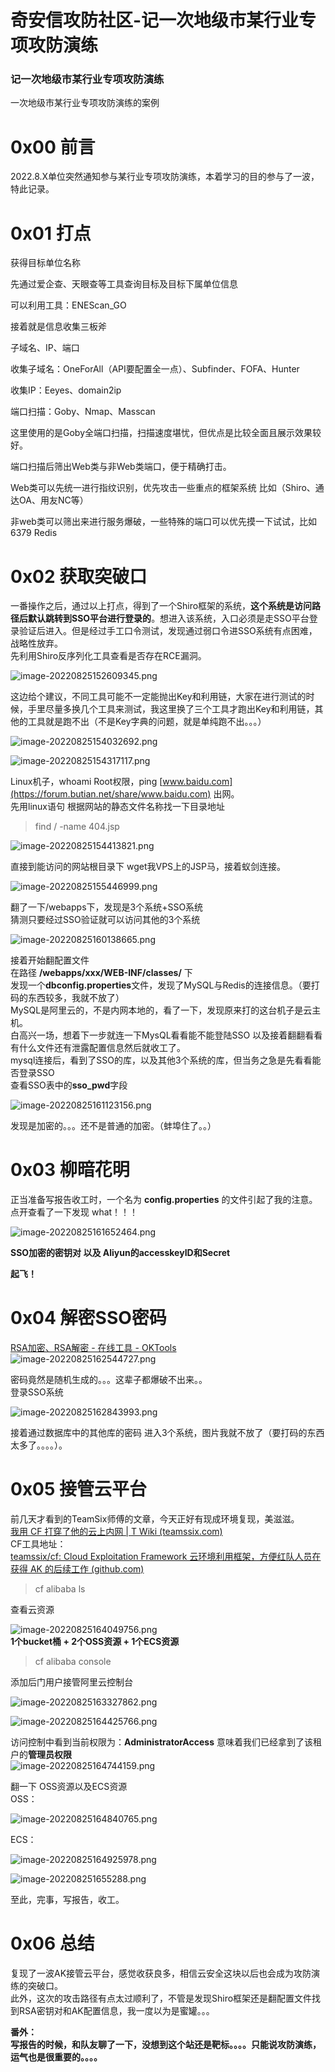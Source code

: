 

# 奇安信攻防社区-记一次地级市某行业专项攻防演练

### 记一次地级市某行业专项攻防演练

一次地级市某行业专项攻防演练的案例

# 0x00 前言

2022.8.X单位突然通知参与某行业专项攻防演练，本着学习的目的参与了一波，特此记录。

# 0x01 打点

获得目标单位名称

先通过爱企查、天眼查等工具查询目标及目标下属单位信息

可以利用工具：ENEScan\_GO

接着就是信息收集三板斧

子域名、IP、端口

收集子域名：OneForAll（API要配置全一点）、Subfinder、FOFA、Hunter

收集IP：Eeyes、domain2ip

端口扫描：Goby、Nmap、Masscan

这里使用的是Goby全端口扫描，扫描速度堪忧，但优点是比较全面且展示效果较好。

端口扫描后筛出Web类与非Web类端口，便于精确打击。

Web类可以先统一进行指纹识别，优先攻击一些重点的框架系统 比如（Shiro、通达OA、用友NC等）

非web类可以筛出来进行服务爆破，一些特殊的端口可以优先摸一下试试，比如6379 Redis

# 0x02 获取突破口

一番操作之后，通过以上打点，得到了一个Shiro框架的系统，**这个系统是访问路径后默认跳转到SSO平台进行登录的**。想进入该系统，入口必须是走SSO平台登录验证后进入。但是经过手工口令测试，发现通过弱口令进SSO系统有点困难，战略性放弃。  
先利用Shiro反序列化工具查看是否存在RCE漏洞。

![image-20220825152609345.png](assets/1698900774-ffd6a3ff65a5b9ea79aab65af252ddcc.png)

这边给个建议，不同工具可能不一定能抛出Key和利用链，大家在进行测试的时候，手里尽量多换几个工具来测试，我这里换了三个工具才跑出Key和利用链，其他的工具就是跑不出（不是Key字典的问题，就是单纯跑不出。。。）

![image-20220825154032692.png](assets/1698900774-c57b8d63cd1546e4d0b77463ce8b8bcf.png)

![image-20220825154317117.png](assets/1698900774-17ea1002c9f8c194ac5d03caa3d2250f.png)

Linux机子，whoami Root权限，ping [www.baidu.com](https://forum.butian.net/share/www.baidu.com) 出网。  
先用linux语句 根据网站的静态文件名称找一下目录地址

> find / -name 404.jsp

![image-20220825154413821.png](assets/1698900774-85a0835eac196865a724c5556212ac2e.png)

直接到能访问的网站根目录下 wget我VPS上的JSP马，接着蚁剑连接。

![image-20220825155446999.png](assets/1698900774-6d925234a517fab361a8f9b552975886.png)

翻了一下/webapps下，发现是3个系统+SSO系统  
猜测只要经过SSO验证就可以访问其他的3个系统

![image-20220825160138665.png](assets/1698900774-ca964fab6ed9e6b85ec8621e2803ddb0.png)

接着开始翻配置文件  
在路径 **/webapps/xxx/WEB-INF/classes/** 下  
发现一个**dbconfig.properties**文件，发现了MySQL与Redis的连接信息。（要打码的东西较多，我就不放了）  
MySQL是阿里云的，不是内网本地的，看了一下，发现原来打的这台机子是云主机。  
白高兴一场，想着下一步就连一下MysQL看看能不能登陆SSO 以及接着翻翻看看有什么文件还有泄露配置信息然后就收工了。  
mysql连接后，看到了SSO的库，以及其他3个系统的库，但当务之急是先看看能否登录SSO  
查看SSO表中的**sso\_pwd**字段

![image-20220825161123156.png](assets/1698900774-2b57c99b5ecf34ca710de2c88a743f71.png)

发现是加密的。。。还不是普通的加密。（蚌埠住了。。）

# 0x03 柳暗花明

正当准备写报告收工时，一个名为 **config.properties** 的文件引起了我的注意。  
点开查看了一下发现 what！！！

![image-20220825161652464.png](assets/1698900774-58ca15141859259c3dc283932e56299c.png)

**SSO加密的密钥对 以及 Aliyun的accesskeyID和Secret**

**起飞！**

# 0x04 解密SSO密码

[RSA加密、RSA解密 - 在线工具 - OKTools](https://oktools.net/rsa)  
![image-20220825162544727.png](assets/1698900774-00ed6d0e0aa2a9791b9374fe95fdf86c.png)

密码竟然是随机生成的。。。这辈子都爆破不出来。。  
登录SSO系统

![image-20220825162843993.png](assets/1698900774-a768061437a98a23dc7b327149f2a6b3.png)

接着通过数据库中的其他库的密码 进入3个系统，图片我就不放了（要打码的东西太多了。。。。）。

# 0x05 接管云平台

前几天才看到的TeamSix师傅的文章，今天正好有现成环境复现，美滋滋。  
[我用 CF 打穿了他的云上内网 | T Wiki (teamssix.com)](https://wiki.teamssix.com/cf/cases/)  
CF工具地址：  
[teamssix/cf: Cloud Exploitation Framework 云环境利用框架，方便红队人员在获得 AK 的后续工作 (github.com)](https://github.com/teamssix/cf)

> cf alibaba ls

查看云资源

![image-20220825164049756.png](assets/1698900774-4ad6273832ad04603b04194da0be666e.png)  
**1个bucket桶 + 2个OSS资源 + 1个ECS资源**

> cf alibaba console

添加后门用户接管阿里云控制台

![image-20220825163327862.png](assets/1698900774-43d30b65b8a841fa4d7094b88fae671f.png)

![image-20220825164425766.png](assets/1698900774-b2a42969deaf64ca0b588ed43b0048fd.png)

访问控制中看到当前权限为：**AdministratorAccess** 意味着我们已经拿到了该租户的**管理员权限**  
![image-20220825164744159.png](assets/1698900774-c144fbd31dc19464e6bab8a47648f376.png)

翻一下 OSS资源以及ECS资源  
OSS：

![image-20220825164840765.png](assets/1698900774-2424391a304ad3830e73ea5aaacc1c39.png)

ECS：

![image-20220825164925978.png](assets/1698900774-cea3889ba6be7019b0ebcc3746ea6a83.png)

![image-202208251655288.png](assets/1698900774-2206b8bc2a783f3c9a40ccd0dbb5e276.png)

至此，完事，写报告，收工。

# 0x06 总结

复现了一波AK接管云平台，感觉收获良多，相信云安全这块以后也会成为攻防演练的突破口。  
此外，这次的攻击路径有点太过顺利了，不管是发现Shiro框架还是翻配置文件找到RSA密钥对和AK配置信息，我一度以为是蜜罐。。。

**番外：**  
**写报告的时候，和队友聊了一下，没想到这个站还是靶标。。。。只能说攻防演练，运气也是很重要的。。。。**
